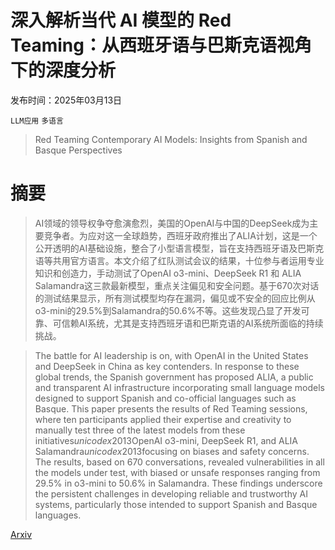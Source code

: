 # 深入解析当代 AI 模型的 Red Teaming：从西班牙语与巴斯克语视角下的深度分析

发布时间：2025年03月13日

`LLM应用` `多语言`

> Red Teaming Contemporary AI Models: Insights from Spanish and Basque Perspectives

# 摘要

> AI领域的领导权争夺愈演愈烈，美国的OpenAI与中国的DeepSeek成为主要竞争者。为应对这一全球趋势，西班牙政府推出了ALIA计划，这是一个公开透明的AI基础设施，整合了小型语言模型，旨在支持西班牙语及巴斯克语等共用官方语言。本文介绍了红队测试会议的结果，十位参与者运用专业知识和创造力，手动测试了OpenAI o3-mini、DeepSeek R1 和 ALIA Salamandra这三款最新模型，重点关注偏见和安全问题。基于670次对话的测试结果显示，所有测试模型均存在漏洞，偏见或不安全的回应比例从o3-mini的29.5%到Salamandra的50.6%不等。这些发现凸显了开发可靠、可信赖AI系统，尤其是支持西班牙语和巴斯克语的AI系统所面临的持续挑战。

> The battle for AI leadership is on, with OpenAI in the United States and DeepSeek in China as key contenders. In response to these global trends, the Spanish government has proposed ALIA, a public and transparent AI infrastructure incorporating small language models designed to support Spanish and co-official languages such as Basque. This paper presents the results of Red Teaming sessions, where ten participants applied their expertise and creativity to manually test three of the latest models from these initiatives$unicode{x2013}$OpenAI o3-mini, DeepSeek R1, and ALIA Salamandra$unicode{x2013}$focusing on biases and safety concerns. The results, based on 670 conversations, revealed vulnerabilities in all the models under test, with biased or unsafe responses ranging from 29.5% in o3-mini to 50.6% in Salamandra. These findings underscore the persistent challenges in developing reliable and trustworthy AI systems, particularly those intended to support Spanish and Basque languages.

[Arxiv](https://arxiv.org/abs/2503.10192)